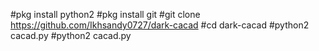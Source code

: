 #pkg install python2
#pkg install git
#git clone https://github.com/Ikhsandy0727/dark-cacad
#cd dark-cacad
#python2 cacad.py
#python2 cacad.py
